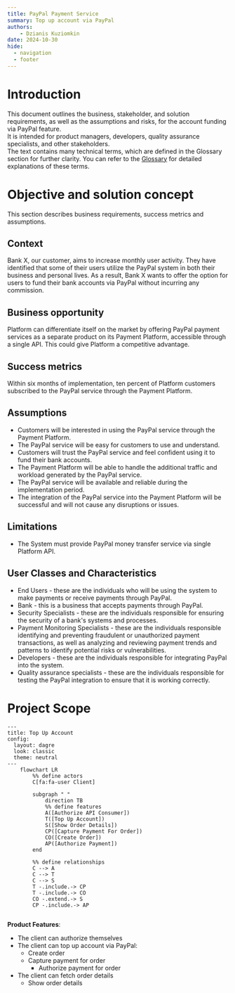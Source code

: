 ```yaml
---
title: PayPal Payment Service
summary: Top up account via PayPal
authors:
    - Dzianis Kuziomkin
date: 2024-10-30
hide:
  - navigation
  - footer
---
```


# Introduction
This document outlines the business, stakeholder, and solution requirements, as well as the assumptions and risks, for the account funding via PayPal feature. <br>
It is intended for product managers, developers, quality assurance specialists, and other stakeholders. <br>
The text contains many technical terms, which are defined in the Glossary section for further clarity. You can refer to the [Glossary](./glossary.md) for detailed explanations of these terms. 

# Objective and solution concept
This section describes business requirements, success metrics and assumptions.
## Context
Bank X, our customer, aims to increase monthly user activity. They have identified that some of their users utilize the PayPal system in both their business and personal lives. As a result, Bank X wants to offer the option for users to fund their bank accounts via PayPal without incurring any commission.
## Business opportunity
Platform can differentiate itself on the market by offering PayPal payment services as a separate product on its Payment Platform, accessible through a single API. This could give Platform a competitive advantage.
## Success metrics
Within six months of implementation, ten percent of Platform customers subscribed to the PayPal service through the Payment Platform.
## Assumptions
- Customers will be interested in using the PayPal service through the Payment Platform.
- The PayPal service will be easy for customers to use and understand.
- Customers will trust the PayPal service and feel confident using it to fund their bank accounts.
- The Payment Platform will be able to handle the additional traffic and workload generated by the PayPal service.
- The PayPal service will be available and reliable during the implementation period.
- The integration of the PayPal service into the Payment Platform will be successful and will not cause any disruptions or issues.
## Limitations
- The System must provide PayPal money transfer service via single Platform API. 

## User Classes and Characteristics
- End Users - these are the individuals who will be using the system to make payments or receive payments through PayPal.
- Bank - this is a business that accepts payments through PayPal.
- Security Specialists - these are the individuals responsible for ensuring the security of a bank's systems and processes.
- Payment Monitoring Specialists - these are the individuals responsible identifying and preventing fraudulent or unauthorized payment transactions, as well as analyzing and reviewing payment trends and patterns to identify potential risks or vulnerabilities.
- Developers - these are the individuals responsible for integrating PayPal into the system.
- Quality assurance specialists - these are the individuals responsible for testing the PayPal integration to ensure that it is working correctly.

# Project Scope
```mermaid
---
title: Top Up Account
config:
  layout: dagre
  look: classic
  theme: neutral
---
    flowchart LR
        %% define actors
        C[fa:fa-user Client]

        subgraph " "
            direction TB
            %% define features
            A([Authorize API Consumer])
            T([Top Up Account])
            S([Show Order Details])
            CP([Capture Payment For Order])
            CO([Create Order])
            AP([Authorize Payment])
        end

        %% define relationships
        C --> A
        C --> T
        C --> S
        T -.include.-> CP
        T -.include.-> CO
        CO -.extend.-> S
        CP -.include.-> AP
      
```

**Product Features**:

- The client can authorize themselves
- The client can top up account via PayPal:
   - Create order
   - Capture payment for order
     - Authorize payment for order
 - The client can fetch order details
   - Show order details
  